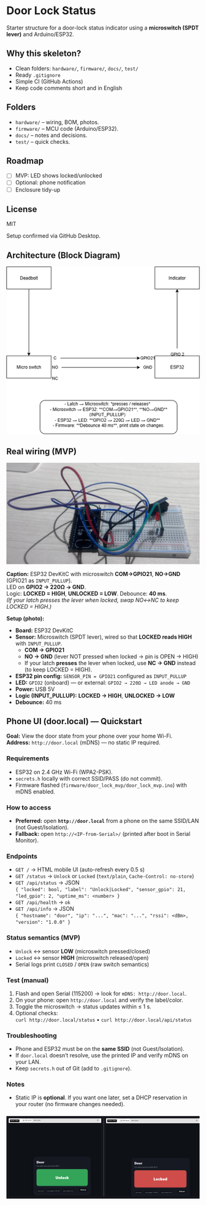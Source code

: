 # Door Lock Status
Starter structure for a door-lock status indicator using a **microswitch (SPDT lever)** and Arduino/ESP32.

## Why this skeleton?
- Clean folders: `hardware/`, `firmware/`, `docs/`, `test/`
- Ready `.gitignore`
- Simple CI (GitHub Actions)
- Keep code comments short and in English

## Folders
- `hardware/` – wiring, BOM, photos.
- `firmware/` – MCU code (Arduino/ESP32).
- `docs/` – notes and decisions.
- `test/` – quick checks.

## Roadmap 
- [ ] MVP: LED shows locked/unlocked
- [ ] Optional: phone notification
- [ ] Enclosure tidy-up

## License
MIT 

Setup confirmed via GitHub Desktop.

## Architecture (Block Diagram)
![Block diagram](hardware/door-lock-block.png)

## Real wiring (MVP)
![Real wiring — ESP32 DevKitC, microswitch COM→GPIO21, NO→GND](hardware/microswitch-wiring.png)

**Caption:** ESP32 DevKitC with microswitch **COM→GPIO21**, **NO→GND** (GPIO21 as `INPUT_PULLUP`).  
LED on **GPIO2 → 220Ω → GND**.  
Logic: **LOCKED = HIGH**, **UNLOCKED = LOW**. Debounce: **40 ms**.  
*(If your latch presses the lever when locked, swap NO↔NC to keep LOCKED = HIGH.)*


**Setup (photo):**
- **Board:** ESP32 DevKitC
- **Sensor:** Microswitch (SPDT lever), wired so that **LOCKED reads HIGH** with `INPUT_PULLUP`.
  - **COM → GPIO21**
  - **NO  → GND**  (lever NOT pressed when locked → pin is OPEN → HIGH)
  - If your latch **presses** the lever when locked, use **NC → GND** instead (to keep LOCKED = HIGH).
- **ESP32 pin config:** `SENSOR_PIN = GPIO21` configured as `INPUT_PULLUP`
- **LED:** `GPIO2` (onboard) — or external: `GPIO2 → 220Ω → LED anode → GND`
- **Power:** USB 5V
- **Logic (INPUT_PULLUP):** **LOCKED → HIGH**, **UNLOCKED → LOW**
- **Debounce:** 40 ms

## Phone UI (door.local) — Quickstart

**Goal:** View the door state from your phone over your home Wi-Fi.  
**Address:** `http://door.local` (mDNS) — no static IP required.

### Requirements
- ESP32 on 2.4 GHz Wi-Fi (WPA2-PSK).
- `secrets.h` locally with correct SSID/PASS (do not commit).
- Firmware flashed (`firmware/door_lock_mvp/door_lock_mvp.ino`) with mDNS enabled.

### How to access
- **Preferred:** open **`http://door.local`** from a phone on the same SSID/LAN (not Guest/Isolation).
- **Fallback:** open `http://<IP-from-Serial>/` (printed after boot in Serial Monitor).

### Endpoints
- `GET /` → HTML mobile UI (auto-refresh every 0.5 s)
- `GET /status` → `Unlock` or `Locked` (`text/plain`, `Cache-Control: no-store`)
- `GET /api/status` → JSON  
  `{ "locked": bool, "label": "Unlock|Locked", "sensor_gpio": 21, "led_gpio": 2, "uptime_ms": <number> }`
- `GET /api/health` → `ok`
- `GET /api/info` → JSON  
  `{ "hostname": "door", "ip": "...", "mac": "...", "rssi": <dBm>, "version": "1.0.0" }`

### Status semantics (MVP)
- `Unlock` ↔ sensor **LOW** (microswitch pressed/closed)  
- `Locked` ↔ sensor **HIGH** (microswitch released/open)  
- Serial logs print `CLOSED` / `OPEN` (raw switch semantics)

### Test (manual)
1. Flash and open Serial (115200) → look for `mDNS: http://door.local`.
2. On your phone: open `http://door.local` and verify the label/color.
3. Toggle the microswitch → status updates within ≤ 1 s.
4. Optional checks:  
   `curl http://door.local/status` • `curl http://door.local/api/status`

### Troubleshooting
- Phone and ESP32 must be on the **same SSID** (not Guest/Isolation).
- If `door.local` doesn’t resolve, use the printed IP and verify mDNS on your LAN.
- Keep `secrets.h` out of Git (add to `.gitignore`).

### Notes
- Static IP is **optional**. If you want one later, set a DHCP reservation in your router (no firmware changes needed).

###
![Block diagram](docs/door_ui_states_merged.png)
